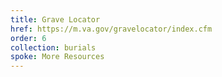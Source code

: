```yaml
---
title: Grave Locator
href: https://m.va.gov/gravelocator/index.cfm
order: 6
collection: burials
spoke: More Resources
---
```

